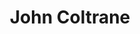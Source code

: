 ---
title: "John Coltrane"
summary: "American saxophonist and jazz composer. Born: 23 September 1926 in Hamlet, North Carolina, USA. Died: 17 July 1967 in Huntington, Long Island, New York, USA from liver cancer. John Coltrane was one of the most influential musicians of the twentieth century. His early recordings capture a musician in the relatively conventional confines of bebop and hardbop, but his enduring legacy primarily rests on the modal jazz pioneered by his classic quartet and by free jazz explorations late in his career. He recorded more than fifty albums as a leader and appeared as a sideman on many other albums, performing with other giants of jazz like and . Coltrane received numerous awards including a posthumous \"Special Citation\" from the Pulitzer Prize Board in 2007 for his 'masterful improvisation, supreme musicianship and iconic centrality to the history of jazz'. As his life progressed, his music and outlook became increasingly spiritual. After his death he was proclaimed as a saint by the African Orthodox church that took his name. Coltrane's second wife was pianist ; their son is also a saxophonist."
slug: "john-coltrane"
image: "john-coltrane.jpg"
apple_music_artist_url: "https://music.apple.com/gb/artist/john-coltrane/120199"
wikipedia_url: "https://en.wikipedia.org/wiki/John_Coltrane_discography"
---